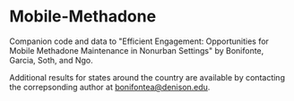 # Mobile-Methadone
Companion code and data to "Efficient Engagement: Opportunities for Mobile Methadone Maintenance in Nonurban Settings" by Bonifonte, Garcia, Soth, and Ngo.

Additional results for states around the country are available by contacting the correpsonding author at bonifontea@denison.edu.
